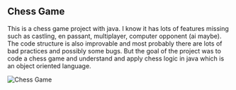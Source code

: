 ## Chess Game
This is a chess game project with java. I know it has lots of features missing such as castling, en passant, multiplayer, computer opponent (ai maybe). The code structure is also improvable and most probably there are lots of bad practices and possibly some bugs. But the goal of the project was to code a chess game and understand and apply chess logic in java which is an object oriented language.


![Chess Game](https://i.ibb.co/mcBGsLg/Ekran-Resmi-2023-08-22-22-19-51.png)  
